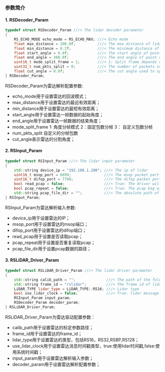 ### 参数简介

#### 1. RSDecoder_Param
```c++
typedef struct RSDecoder_Param ///< The lidar decoder parameter
{
    RS_ECHO_MODE echo_mode = RS_ECHO_MAX; ///< Echo mode
    float max_distance = 200.0f;          ///< The max distance of lidar detect range
    float min_distance = 0.2f;            ///< The minimum distance of lidar detect range
    float start_angle = 0.0f;             ///< The start angle of point cloud
    float end_angle = 360.0f;             ///< The end angle of point cloud
    uint16_t mode_split_frame = 1;        ///< 1: Split frame depends on cut_angle; 2:Split frame depends on packet rate; 3:Split frame depends on num_pkts_split
    uint32_t num_pkts_split = 0;          ///< The number of packets in one frame, only be used when mode_split_frame=3
    float cut_angle = 0.0f;               ///< The cut angle used to split frame, only be used when mode_split_frame=1
} RSDecoder_Param;
```

RSDecoder_Param为雷达解析配置参数:
+ echo_mode用于设置雷达的回波模式；
+ max_distance用于设置雷达的最远有效距离；
+ min_distance用于设置雷达的最短有效距离；
+ start_angle用于设置雷达一帧数据的起始角度；
+ end_angle用于设置雷达一帧数据的结束角度；
+ mode_split_frame 1: 角度分帧模式 2：固定包数分帧 3： 自定义包数分帧
+ num_pkts_split 自定义的分帧包数
+ cut_angle表示雷达的分割角度；

#### 2. RSInput_Param

```c++
typedef struct RSInput_Param ///< The lidar input parameter
{
    std::string device_ip = "192.168.1.200"; ///< The ip of lidar
    uint16_t msop_port = 6699;               ///< The msop packet port number
    uint16_t difop_port = 7788;              ///< The difop packet port number
    bool read_pcap = false;                  ///< True: The driver will process the pcap through pcap_file_dir. False: The driver will get data from online lidar
    bool pcap_repeat = false;                ///< True: The pcap bag will repeat play
    std::string pcap_file_dir = "";          ///< The absolute path of pcap file
} RSInput_Param;
```

RSInput_Param为雷达解析输入参数:
+ device_ip用于设置雷达的IP；
+ msop_port用于设置雷达的msop端口；
+ difop_port用于设置雷达的difop端口；
+ read_pcap用于设置是否读取pcap；
+ pcap_repeat用于设置是否重复读取pcap；
+ pcap_file_dir用于设置pcap数据的路径；


#### 3. RSLiDAR_Driver_Param
```c++
typedef struct RSLiDAR_Driver_Param ///< The lidar driver parameter
{
    std::string calib_path = "";              ///< The path of the folder which store lidar calibration files
    std::string frame_id = "rslidar";         ///< The frame id of lidar message
    LiDAR_TYPE lidar_type = LiDAR_TYPE::RS16; ///< Lidar type
    bool use_lidar_clock = false;             ///< True: lidar message timestamp is the lidar clock. False: timestamp is the computer system clock
    RSInput_Param input_param;
    RSDecoder_Param decoder_param;
} RSLiDAR_Driver_Param;
```

RSLiDAR_Driver_Param为雷达驱动配置参数：
+ calib_path用于设置雷达的标定参数路径；
+ frame_id用于设置雷达的frame_id；
+ lidar_type用于设置雷达的类型，包括RS16，RS32,RSBP,RS128；
+ use_lidar_clock用于设置雷达消息时间戳类型，true:使用lidar时间戳,false:使用系统时间戳；
+ input_param用于设置雷达解析输入参数；
+ decoder_param用于设置雷达解析配置参数；

